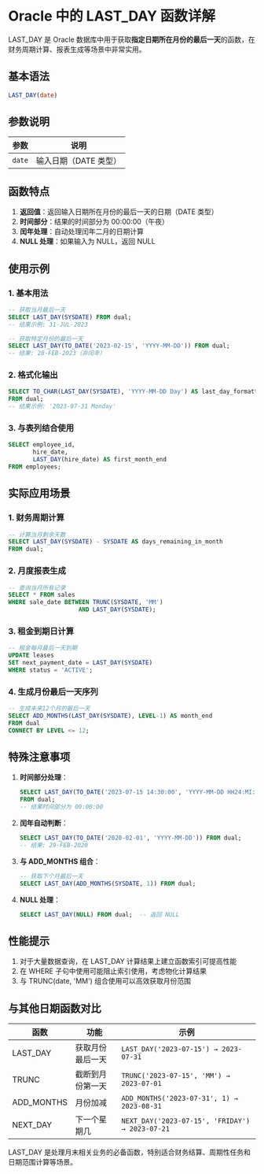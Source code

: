 # Oracle 中的 LAST_DAY 函数详解

LAST_DAY 是 Oracle 数据库中用于获取**指定日期所在月份的最后一天**的函数，在财务周期计算、报表生成等场景中非常实用。

## 基本语法

```sql
LAST_DAY(date)
```

## 参数说明

| 参数 | 说明 |
|------|------|
| `date` | 输入日期（DATE 类型） |

## 函数特点

1. **返回值**：返回输入日期所在月份的最后一天的日期（DATE 类型）
2. **时间部分**：结果的时间部分为 00:00:00（午夜）
3. **闰年处理**：自动处理闰年二月的日期计算
4. **NULL 处理**：如果输入为 NULL，返回 NULL

## 使用示例

### 1. 基本用法

```sql
-- 获取当月最后一天
SELECT LAST_DAY(SYSDATE) FROM dual;
-- 结果示例: 31-JUL-2023

-- 获取特定月份的最后一天
SELECT LAST_DAY(TO_DATE('2023-02-15', 'YYYY-MM-DD')) FROM dual;
-- 结果: 28-FEB-2023（非闰年）
```

### 2. 格式化输出

```sql
SELECT TO_CHAR(LAST_DAY(SYSDATE), 'YYYY-MM-DD Day') AS last_day_formatted
FROM dual;
-- 结果示例: '2023-07-31 Monday'
```

### 3. 与表列结合使用

```sql
SELECT employee_id, 
       hire_date,
       LAST_DAY(hire_date) AS first_month_end
FROM employees;
```

## 实际应用场景

### 1. 财务周期计算

```sql
-- 计算当月剩余天数
SELECT LAST_DAY(SYSDATE) - SYSDATE AS days_remaining_in_month
FROM dual;
```

### 2. 月度报表生成

```sql
-- 查询当月所有记录
SELECT * FROM sales
WHERE sale_date BETWEEN TRUNC(SYSDATE, 'MM') 
                    AND LAST_DAY(SYSDATE);
```

### 3. 租金到期日计算

```sql
-- 租金每月最后一天到期
UPDATE leases
SET next_payment_date = LAST_DAY(SYSDATE)
WHERE status = 'ACTIVE';
```

### 4. 生成月份最后一天序列

```sql
-- 生成未来12个月的最后一天
SELECT ADD_MONTHS(LAST_DAY(SYSDATE), LEVEL-1) AS month_end
FROM dual
CONNECT BY LEVEL <= 12;
```

## 特殊注意事项

1. **时间部分处理**：
   ```sql
   SELECT LAST_DAY(TO_DATE('2023-07-15 14:30:00', 'YYYY-MM-DD HH24:MI:SS')) 
   FROM dual;
   -- 结果时间部分为 00:00:00
   ```

2. **闰年自动判断**：
   ```sql
   SELECT LAST_DAY(TO_DATE('2020-02-01', 'YYYY-MM-DD')) FROM dual;
   -- 结果: 29-FEB-2020
   ```

3. **与 ADD_MONTHS 组合**：
   ```sql
   -- 获取下个月最后一天
   SELECT LAST_DAY(ADD_MONTHS(SYSDATE, 1)) FROM dual;
   ```

4. **NULL 处理**：
   ```sql
   SELECT LAST_DAY(NULL) FROM dual;  -- 返回 NULL
   ```

## 性能提示

1. 对于大量数据查询，在 LAST_DAY 计算结果上建立函数索引可提高性能
2. 在 WHERE 子句中使用可能阻止索引使用，考虑物化计算结果
3. 与 TRUNC(date, 'MM') 组合使用可以高效获取月份范围

## 与其他日期函数对比

| 函数 | 功能 | 示例 |
|------|------|------|
| LAST_DAY | 获取月份最后一天 | `LAST_DAY('2023-07-15') → 2023-07-31` |
| TRUNC | 截断到月份第一天 | `TRUNC('2023-07-15', 'MM') → 2023-07-01` |
| ADD_MONTHS | 月份加减 | `ADD_MONTHS('2023-07-31', 1) → 2023-08-31` |
| NEXT_DAY | 下一个星期几 | `NEXT_DAY('2023-07-15', 'FRIDAY') → 2023-07-21` |

LAST_DAY 是处理月末相关业务的必备函数，特别适合财务结算、周期性任务和日期范围计算等场景。